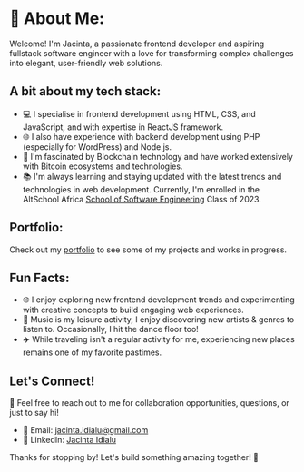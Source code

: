 # 👋 About Me:

Welcome! I'm Jacinta, a passionate frontend developer and aspiring fullstack software engineer with a love for transforming complex challenges into elegant, user-friendly web solutions.

## A bit about my tech stack:

- 💻 I specialise in frontend development using HTML, CSS, and JavaScript, and with expertise in ReactJS framework.
- 🌐 I also have experience with backend development using PHP (especially for WordPress) and Node.js.
- 🔗 I'm fascinated by Blockchain technology and have worked extensively with Bitcoin ecosystems and technologies.
- 📚 I'm always learning and staying updated with the latest trends and technologies in web development. Currently, I'm enrolled in the AltSchool Africa [School of Software Engineering](https://engineering.altschoolafrica.com/) Class of 2023.


## Portfolio: 

Check out my [portfolio](https://jacintaportfolio.vercel.app/) to see some of my projects and works in progress. 

## Fun Facts:

- 🌐 I enjoy exploring new frontend development trends and experimenting with creative concepts to build engaging web experiences.
- 🎵 Music is my leisure activity, I enjoy discovering new artists & genres to listen to. Occasionally, I hit the dance floor too!
- ✈️ While traveling isn't a regular activity for me, experiencing new places remains one of my favorite pastimes.

## Let's Connect!

💬 Feel free to reach out to me for collaboration opportunities, questions, or just to say hi!

- 📧 Email: jacinta.idialu@gmail.com
- 🔗 LinkedIn: [Jacinta Idialu](https://www.linkedin.com/in/jacinta-idialu-140404176/)

Thanks for stopping by! Let's build something amazing together! 🚀
